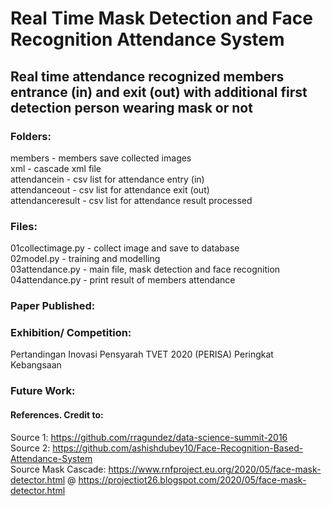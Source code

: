 # Real Time Mask Detection and Face Recognition Attendance System
## Real time attendance recognized members entrance (in) and exit (out) with additional first detection person wearing mask or not


### Folders:
members - members save collected images  
xml - cascade xml file  
attendancein - csv list for attendance entry (in)  
attendanceout - csv list for attendance exit (out)  
attendanceresult - csv list for attendance result processed  

### Files:
01collectimage.py - collect image and save to database  
02model.py - training and modelling  
03attendance.py - main file, mask detection and face recognition  
04attendance.py - print result of members attendance



### Paper Published:  


### Exhibition/ Competition:
Pertandingan Inovasi Pensyarah TVET 2020 (PERISA) Peringkat Kebangsaan 

### Future Work:  





#### References. Credit to: 
Source 1: https://github.com/rragundez/data-science-summit-2016  
Source 2: https://github.com/ashishdubey10/Face-Recognition-Based-Attendance-System  
Source Mask Cascade: https://www.rnfproject.eu.org/2020/05/face-mask-detector.html 
                     @ https://projectiot26.blogspot.com/2020/05/face-mask-detector.html


 


